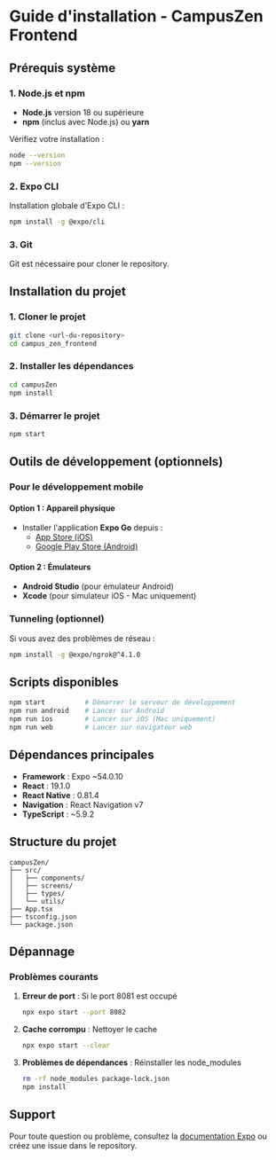 # Guide d'installation - CampusZen Frontend

## Prérequis système

### 1. Node.js et npm
- **Node.js** version 18 ou supérieure
- **npm** (inclus avec Node.js) ou **yarn**

Vérifiez votre installation :
```bash
node --version
npm --version
```

### 2. Expo CLI
Installation globale d'Expo CLI :
```bash
npm install -g @expo/cli
```

### 3. Git
Git est nécessaire pour cloner le repository.

## Installation du projet

### 1. Cloner le projet
```bash
git clone <url-du-repository>
cd campus_zen_frontend
```

### 2. Installer les dépendances
```bash
cd campusZen
npm install
```

### 3. Démarrer le projet
```bash
npm start
```

## Outils de développement (optionnels)

### Pour le développement mobile

#### Option 1 : Appareil physique
- Installer l'application **Expo Go** depuis :
  - [App Store (iOS)](https://apps.apple.com/app/expo-go/id982107779)
  - [Google Play Store (Android)](https://play.google.com/store/apps/details?id=host.exp.exponent)

#### Option 2 : Émulateurs
- **Android Studio** (pour émulateur Android)
- **Xcode** (pour simulateur iOS - Mac uniquement)

### Tunneling (optionnel)
Si vous avez des problèmes de réseau :
```bash
npm install -g @expo/ngrok@^4.1.0
```

## Scripts disponibles

```bash
npm start          # Démarrer le serveur de développement
npm run android    # Lancer sur Android
npm run ios        # Lancer sur iOS (Mac uniquement)
npm run web        # Lancer sur navigateur web
```

## Dépendances principales

- **Framework** : Expo ~54.0.10
- **React** : 19.1.0
- **React Native** : 0.81.4
- **Navigation** : React Navigation v7
- **TypeScript** : ~5.9.2

## Structure du projet

```
campusZen/
├── src/
│   ├── components/
│   ├── screens/
│   ├── types/
│   └── utils/
├── App.tsx
├── tsconfig.json
└── package.json
```

## Dépannage

### Problèmes courants

1. **Erreur de port** : Si le port 8081 est occupé
   ```bash
   npx expo start --port 8082
   ```

2. **Cache corrompu** : Nettoyer le cache
   ```bash
   npx expo start --clear
   ```

3. **Problèmes de dépendances** : Réinstaller les node_modules
   ```bash
   rm -rf node_modules package-lock.json
   npm install
   ```

## Support

Pour toute question ou problème, consultez la [documentation Expo](https://docs.expo.dev/) ou créez une issue dans le repository.